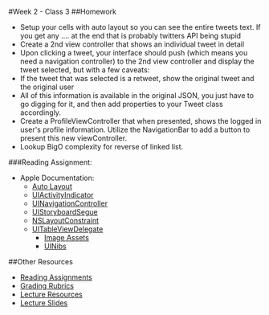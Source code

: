 #Week 2 - Class 3
##Homework
* Setup your cells with auto layout so you can see the entire tweets text. If you get any .... at the end that is probably twitters API being stupid
* Create a 2nd view controller that shows an individual tweet in detail
* Upon clicking a tweet, your interface should push (which means you need a navigation controller) to the 2nd view controller and display the tweet selected, but with a few caveats:
* If the tweet that was selected is a retweet, show the original tweet and the original user
* All of this information is available in the original JSON, you just have to go digging for it, and then add properties to your Tweet class accordingly.
* Create a ProfileViewController that when presented, shows the logged in user's profile information. Utilize the NavigationBar to add a button to present this new viewController.
* Lookup BigO complexity for reverse of linked list.


###Reading Assignment:
* Apple Documentation:
  * [Auto Layout](https://developer.apple.com/library/watchos/documentation/UserExperience/Conceptual/AutolayoutPG/Introduction/Introduction.html)
  * [UIActivityIndicator](https://developer.apple.com/library/ios/documentation/UIKit/Reference/UIActivityIndicatorView_Class/index.html)
  * [UINavigationController](https://developer.apple.com/library/ios/documentation/UIKit/Reference/UINavigationController_Class/index.html)
  * [UIStoryboardSegue](https://developer.apple.com/library/ios/documentation/UIKit/Reference/UIStoryboardSegue_Class/)
  * [NSLayoutConstraint](https://developer.apple.com/library/mac/documentation/AppKit/Reference/NSLayoutConstraint_Class/index.html)
  * [UITableViewDelegate](https://developer.apple.com/library/ios/documentation/UIKit/Reference/UITableViewDelegate_Protocol/index.html)
	* [Image Assets](https://developer.apple.com/library/prerelease/ios/documentation/Xcode/Reference/xcode_ref-Asset_Catalog_Format/)
	* [UINibs](https://developer.apple.com/library/prerelease/ios/documentation/UIKit/Reference/UINib_Ref/index.html)

##Other Resources
* [Reading Assignments](../../Resources/ra-grading-standard/)
* [Grading Rubrics](../../Resources/)
* [Lecture Resources](lecture/)
* [Lecture Slides](https://www.icloud.com/keynote/000clqbz13p8N-0ljiqMLD-0w#Week2_Day3)
